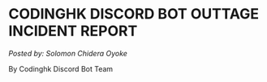 # CODINGHK DISCORD BOT OUTTAGE INCIDENT REPORT
*Posted by: Solomon Chidera Oyoke*

By Codinghk Discord Bot Team
